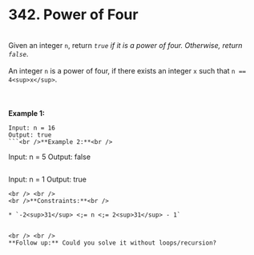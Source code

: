 # 342. Power of Four

<br />Given an integer `n`, return <em>`true` if it is a power of four. Otherwise, return `false`</em>.<br />
<br />An integer `n` is a power of four, if there exists an integer `x` such that `n == 4<sup>x</sup>`.<br />
<br /> <br />
<br />**Example 1:**<br />
```
Input: n = 16
Output: true
```<br />**Example 2:**<br />
```
Input: n = 5
Output: false
```<br />**Example 3:**<br />
```
Input: n = 1
Output: true
```
<br /> <br />
<br />**Constraints:**<br />

* `-2<sup>31</sup> <;= n <;= 2<sup>31</sup> - 1`


<br /> <br />
**Follow up:** Could you solve it without loops/recursion?